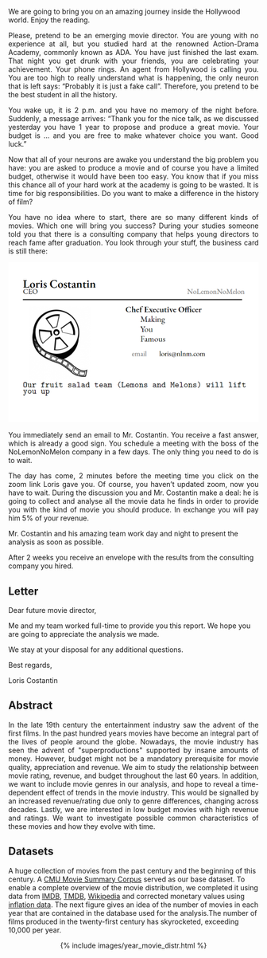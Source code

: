We are going to bring you on an amazing journey inside the Hollywood world. Enjoy the reading.

<p align="justify"> Please, pretend to be an emerging movie director. You are young with no experience at all, but you studied hard at the renowned Action-Drama Academy, commonly known as ADA. You have just finished the last exam. That night you get drunk with your friends, you are celebrating your achievement. Your phone rings. An agent from Hollywood is calling you. You are too high to really understand what is happening, the only neuron that is left says: “Probably it is just a fake call”. Therefore, you pretend to be the best student in all the history. </p>

<p align="justify"> You wake up, it is 2 p.m. and you have no memory of the night before. Suddenly, a message arrives: “Thank you for the nice talk, as we discussed yesterday you have 1 year to propose and produce a great movie. Your budget is …  and you are free to make whatever choice you want. Good luck.”</p>

<p align="justify"> Now that all of your neurons are awake you understand the big problem you have: you are asked to produce a movie and of course you have a limited budget, otherwise it would have been too easy. You know that if you miss this chance all of your hard work at the academy is going to be wasted. It is time for big responsibilities. Do you want to make a difference in the history of film?</p>

<p align="justify"> You have no idea where to start, there are so many different kinds of movies. Which one will bring you success? During your studies someone told you that there is a consulting company that helps young directors to reach fame after graduation. You look through your stuff, the business card is still there:</p>

<p align="center">
  <img src="images/card.jpg" />
</p>

<p align="justify"> You immediately send an email to Mr. Costantin. You receive a fast answer, which is already a good sign. You schedule a meeting with the boss of the NoLemonNoMelon company in a few days. The only thing you need to do is to wait.</p>

<p align="justify"> The day has come, 2 minutes before the meeting time you click on the zoom link Loris gave you. Of course, you haven’t updated zoom, now you have to wait. During the discussion you and Mr. Costantin make a deal: he is going to collect and analyse all the movie data he finds in order to provide you with the kind of movie you should produce. In exchange you will pay him 5% of your revenue.</p>

Mr. Costantin and his amazing team work day and night to present the analysis as soon as possible.

After 2 weeks you receive an envelope with the results from the consulting company you hired.

## Letter
  
Dear future movie director,

Me and my team worked full-time to provide you this report. We hope you are going to appreciate the analysis we made.

We stay at your disposal for any additional questions.

Best regards,

Loris Costantin

## Abstract

<p align="justify"> In the late 19th century the entertainment industry saw the advent of the first films. In the past hundred years movies have become an integral part of the lives of people around the globe. Nowadays, the movie industry has seen the advent of "superproductions" supported by insane amounts of money. However, budget might not be a mandatory prerequisite for movie quality, appreciation and revenue. We aim to study the relationship between movie rating, revenue, and budget throughout the last 60 years. In addition, we want to include movie genres in our analysis, and hope to reveal a time-dependent effect of trends in the movie industry. This would be signalled by an increased revenue/rating due only to genre differences, changing across decades. Lastly, we are interested in low budget movies with high revenue and ratings. We want to investigate possible common characteristics of these movies and how they evolve with time. </p>

## Datasets

A huge collection of movies from the past century and the beginning of this century. A [CMU Movie Summary Corpus](http://www.cs.cmu.edu/~ark/personas/) served as our base dataset. To enable a complete overview of the movie distribution, we completed it using data from [IMDB](https://datasets.imdbws.com/), [TMDB](https://developers.themoviedb.org/3/getting-started/introduction), [Wikipedia](https://www.wikipedia.org/) and corrected monetary values using [inflation data](https://data.worldbank.org/indicator/FP.CPI.TOTL.ZG). The next figure gives an idea of the number of movies in each year that are contained in the database used for the analysis.The number of films produced in the twenty-first century has skyrocketed, exceeding 10,000 per year.


<center>
  {% include images/year_movie_distr.html %}
</center>
